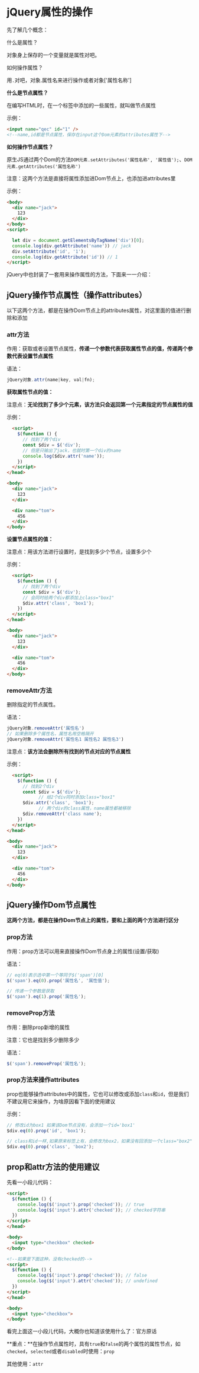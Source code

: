 # jQuery属性的操作

先了解几个概念：

什么是属性？

对象身上保存的一个变量就是属性对吧。

如何操作属性？

用`.`对吧，对象.属性名来进行操作或者对象['属性名称']



**什么是节点属性？**

在编写HTML时，在一个标签中添加的一些属性，就叫做节点属性

示例：

```html
<input name="qec" id="1" />
<!--name,id都是节点属性，保存在input这个Dom元素的attributes属性下-->
```



**如何操作节点属性？**

原生JS通过两个Dom的方法`DOM元素.setAttributes('属性名称', '属性值');`、`DOM元素.getAttributes('属性名称')`

注意：这两个方法是直接将属性添加进Dom节点上，也添加进attributes里

示例：

```html
<body>
  <div name="jack">
    123
  </div>
</body>
<script>

  let div = document.getElementsByTagName('div')[0];
  console.log(div.getAttribute('name')) // jack
  div.setAttribute('id', '1');
  console.log(div.getAttribute('id')) // 1
</script>
```



jQuery中也封装了一套用来操作属性的方法，下面来一一介绍：



## jQuery操作节点属性（操作attributes）

以下这两个方法，都是在操作Dom节点上的attributes属性，对这里面的值进行删除和添加

### attr方法

作用：获取或者设置节点属性，**传递一个参数代表获取属性节点的值，传递两个参数代表设置节点属性**

语法：

```js
jQuery对象.attr(name|key, val|fn);
```

**获取属性节点的值：**

注意点：**无论找到了多少个元素，该方法只会返回第一个元素指定的节点属性的值**

示例：

```html
  <script>
    $(function () {
      // 找到了两个div
      const $div = $('div');
      // 但是只输出了jack，也就时第一个div的name
      console.log($div.attr('name'));
    })
  </script>
</head>

<body>
  <div name="jack">
    123
  </div>

  <div name="tom">
    456
  </div>
</body>
```



**设置节点属性的值：**

注意点：用该方法进行设置时，是找到多少个节点，设置多少个

示例：

```html
  <script>
    $(function () {
      // 找到了两个div
      const $div = $('div');
      // 会同时给两个div都添加上class="box1"
      $div.attr('class', 'box1');
    })
  </script>
</head>

<body>
  <div name="jack">
    123
  </div>

  <div name="tom">
    456
  </div>
</body>
```

### removeAttr方法

删除指定的节点属性。

语法：

```js
jQuery对象.removeAttr('属性名')
// 如果删除多个属性名，属性名用空格隔开
jQuery对象.removeAttr('属性名1 属性名2 属性名3')
```

注意点：**该方法会删除所有找到的节点对应的节点属性**

示例：

```html
  <script>
    $(function () {
      // 找到2个div
      const $div = $('div');
			// 给2个div同时添加class="box1"
      $div.attr('class', 'box1');
			// 两个div的class属性，name属性都被移除
      $div.removeAttr('class name');
    })
  </script>
</head>

<body>
  <div name="jack">
    123
  </div>

  <div name="tom">
    456
  </div>
</body>
```



## jQuery操作Dom节点属性

**这两个方法，都是在操作Dom节点上的属性，要和上面的两个方法进行区分**

### prop方法

作用：prop方法可以用来直接操作Dom节点身上的属性(设置/获取)

语法：

```js
// eq(0)表示选中第一个等同于$('span')[0]
$('span').eq(0).prop('属性名', '属性值');

// 传递一个参数是获取
$('span').eq(1).prop('属性名');
```



### removeProp方法

作用：删除prop新增的属性

注意：它也是找到多少删除多少

语法：

```js
$('span').removeProp('属性名');
```



### prop方法来操作attributes

prop也能够操作attributes中的属性，它也可以修改或添加`class`和`id`，但是我们不建议用它来操作，为啥原因看下面的使用建议

示例：

```js
// 修改id为box1 如果该Dom节点没有，会添加一个id='box1'
$div.eq(0).prop('id', 'box1');

// class和id一样,如果原来标签上有，会修改为box2，如果没有回添加一个class="box2"
$div.eq(0).prop('class', 'box2');
```



## prop和attr方法的使用建议

先看一小段儿代码：

```html
<script>
  $(function () {
    console.log($('input').prop('checked')); // true
    console.log($('input').attr('checked')); // checked字符串
  })
</script>
</head>

<body>
  <input type="checkbox" checked>
</body>

<!--如果是下面这种，没有checked的-->
<script>
  $(function () {
    console.log($('input').prop('checked')); // false
    console.log($('input').attr('checked')); // undefined
  })
</script>
</head>

<body>
  <input type="checkbox">
</body>
```

看完上面这一小段儿代码，大概你也知道该使用什么了：官方原话

**重点：**在操作节点属性时，具有`true`和`false`的两个属性的属性节点，如`checked`，`selected`或者`disabled`时使用：`prop`

其他使用：`attr`

